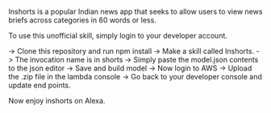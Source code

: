 Inshorts is a popular Indian news app that seeks to allow users to view news briefs across categories in 60 words or less.

To use this unofficial skill, simply login to your developer account. 

-> Clone this repository and run npm install
-> Make a skill called Inshorts.
-> The invocation name is in shorts
-> Simply paste the model.json contents to the json editor
-> Save and build model
-> Now login to AWS
-> Upload the .zip file in the lambda console
-> Go back to your developer console and update end points.

Now enjoy inshorts on Alexa.
